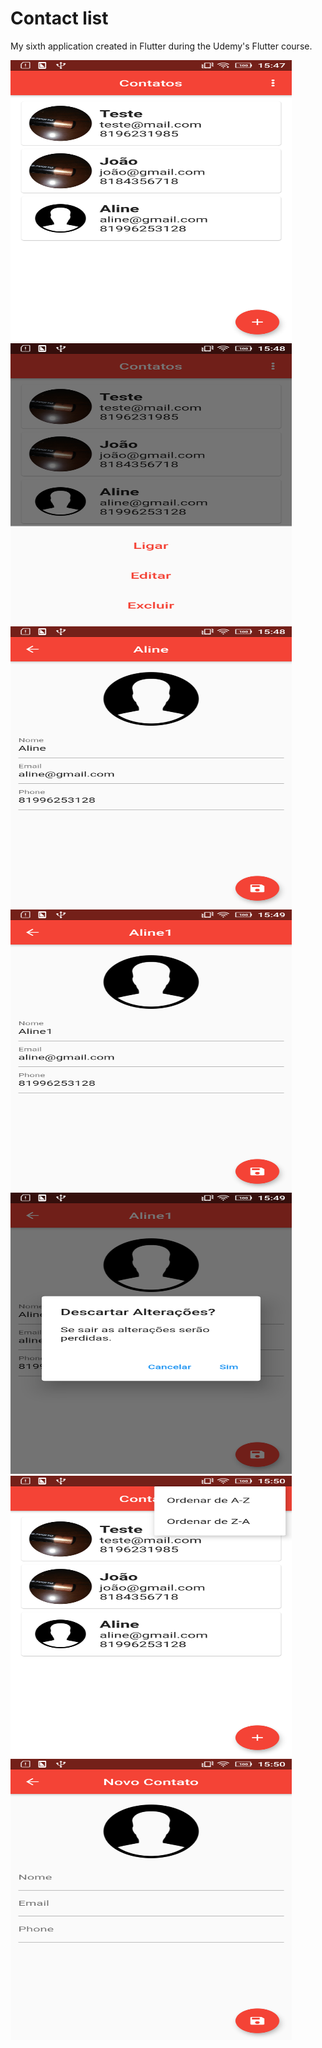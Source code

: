 # Contact list

My sixth application created in Flutter during the Udemy's Flutter course.

<img src="/screenshots/Flutter1.png" height="450" width="450">
<img src="/screenshots/Flutter2.png" height="450" width="450">
<img src="/screenshots/Flutter3.png" height="450" width="450">
<img src="/screenshots/Flutter4.png" height="450" width="450">
<img src="/screenshots/Flutter5.png" height="450" width="450">
<img src="/screenshots/Flutter6.png" height="450" width="450">
<img src="/screenshots/Flutter7.png" height="450" width="450">
